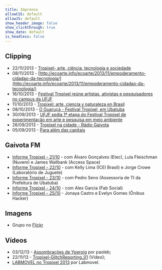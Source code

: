 ```yaml
---
title: Imprensa
allowCSS: default
allowJS: default
show_header_image: false
show_clickthrough: true
show_date: default
is_headless: false
---
```


## Clipping

- 22/11/2013 - [Tropixel- arte, ciência, tecnologia e sociedade](https://extensao.milharal.org/2013/11/22/tropixel-arte-ciencia-tecnologia-e-sociedade/)
- 08/11/2013 - [http://ecoarte.info/ecoarte/2013/11/empoderamento-cidadao-da-tecnologia/](http://ecoarte.info/ecoarte/2013/11/empoderamento-cidadao-da-tecnologia/)
- 16/10/2013 - [Festival Tropixel reúne artistas, ativistas e pesquisadores no campus da UFJF](https://www.ufjf.br/arquivodenoticias/2013/10/festival-tropixel-reune-artistas-ativistas-e-pesquisadores-no-campus-da-ufjf/)
- 11/10/2013 - [Tropixel: arte, ciencia y naturaleza en Brasil](https://web.archive.org/web/20220315171200/https://vida.fundaciontelefonica.com/blog/tropixel-arte-ciencia-y-naturaleza-en-brasil/)
- 08/10/2013 - [O Guaruçá - Festival Tropixel, em Ubatuba](http://www.ubaweb.com/revista/g_mascara.php?grc=45875)
- 30/09/2013 - [UFJF sedia 1ª etapa do Festival Tropixel de experimentação em arte e pesquisa em meio ambiente](https://www.ufjf.br/arquivodenoticias/2013/09/ufjf-sedia-1a-etapa-do-festival-tropixel-de-experimentacao-em-arte-e-pesquisa-em-meio-ambiente/)
- 26/09/2013 - [Tropixel na cidade - Rádio Gaivota](https://soundcloud.com/gaivotafm/entrevista-com-felipe-fonseca)
- 05/09/2013 - [Para além das capitais](https://www.select.art.br/para-alem-das-capitais/)

## Gaivota FM

- [Informe Tropixel - 21/10](https://archive.org/details/Tropixel-132110) - com Álvaro Gonçalves (Etec), Lula Fleischman (Nuvem) e James Wallbank (Access Space)
- [Informe Tropixel - 22/10](https://archive.org/details/Tropixel-131022) - com Kelly Lima (ICEI Brasil) e Jorge Crowe (Laboratório de Juguete)
- [Informe Tropixel - 23/10](https://archive.org/details/Tropixel-131023) - com Pedro Seno (Assessoria de TI da Prefeitura de Ubatuba)
- [Informe Tropixel - 24/10](https://archive.org/details/Tropixel-131024) - com Alex Garcia (Fab Social)
- [Informe Tropixel - 25/10](https://archive.org/details/Tropixel-131025) - Jonaya Castro e Evelyn Gomes (Ônibus Hacker)

## Imagens

- Grupo no [Flickr](http://www.flickr.com/groups/tropixel/)

## Vídeos

- 03/12/13 - [Assombrações de Yperoig](https://vimeo.com/80779975) por paoleb;
- 22/11/13 - [Tropixel-GlitchReporting_01](http://vimeo.com/80023219) (Vídeo);
- [LABMOVEL no Tropixel 2013](http://vimeo.com/79419980) por Labmovel.

